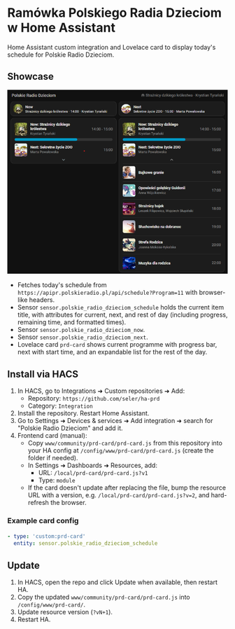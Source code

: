 # Ramówka Polskiego Radia Dzieciom w Home Assistant

Home Assistant custom integration and Lovelace card to display today's schedule for Polskie Radio Dzieciom.

## Showcase

![Lovelace card showcase](www/community/prd-card/showcase.png "Lovelace card showcase")

- Fetches today's schedule from `https://apipr.polskieradio.pl/api/schedule?Program=11` with browser-like headers.
- Sensor `sensor.polskie_radio_dzieciom_schedule` holds the current item title, with attributes for current, next, and rest of day (including progress, remaining time, and formatted times).
- Sensor `sensor.polskie_radio_dzieciom_now`.
- Sensor `sensor.polskie_radio_dzieciom_next`.
- Lovelace card `prd-card` shows current programme with progress bar, next with start time, and an expandable list for the rest of the day.

## Install via HACS

1. In HACS, go to Integrations ➜ Custom repositories ➜ Add:
   - Repository: `https://github.com/seler/ha-prd`
   - Category: `Integration`
2. Install the repository. Restart Home Assistant.
3. Go to Settings ➜ Devices & services ➜ Add integration ➜ search for "Polskie Radio Dzieciom" and add it.
4. Frontend card (manual):
   - Copy `www/community/prd-card/prd-card.js` from this repository into your HA config at `/config/www/prd-card/prd-card.js` (create the folder if needed).
   - In Settings ➜ Dashboards ➜ Resources, add:
     - URL: `/local/prd-card/prd-card.js?v1`
     - Type: `module`
   - If the card doesn't update after replacing the file, bump the resource URL with a version, e.g. `/local/prd-card/prd-card.js?v=2`, and hard-refresh the browser.

### Example card config

```yaml
- type: 'custom:prd-card'
  entity: sensor.polskie_radio_dzieciom_schedule
```

## Update

1. In HACS, open the repo and click Update when available, then restart HA.
2. Copy the updated `www/community/prd-card/prd-card.js` into `/config/www/prd-card/`.
3. Update resource version (`?vN+1`).
4. Restart HA.

